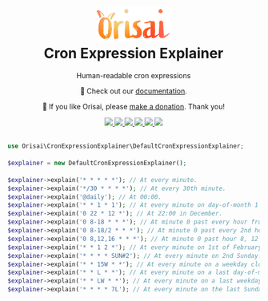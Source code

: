 <h1 align="center">
	<img src="https://github.com/orisai/.github/blob/main/images/repo_title.png?raw=true" alt="Orisai"/>
	<br/>
	Cron Expression Explainer
</h1>

<p align="center">
    Human-readable cron expressions
</p>

<p align="center">
	📄 Check out our <a href="docs/README.md">documentation</a>.
</p>

<p align="center">
	💸 If you like Orisai, please <a href="https://orisai.dev/sponsor">make a donation</a>. Thank you!
</p>

<p align="center">
	<a href="https://github.com/orisai/cron-expression-explainer/actions?query=workflow%3ACI">
		<img src="https://github.com/orisai/cron-expression-explainer/workflows/CI/badge.svg">
	</a>
	<a href="https://coveralls.io/r/orisai/cron-expression-explainer">
		<img src="https://badgen.net/coveralls/c/github/orisai/cron-expression-explainer/v1.x?cache=300">
	</a>
	<a href="https://dashboard.stryker-mutator.io/reports/github.com/orisai/cron-expression-explainer/v1.x">
		<img src="https://badge.stryker-mutator.io/github.com/orisai/cron-expression-explainer/v1.x">
	</a>
	<a href="https://packagist.org/packages/orisai/cron-expression-explainer">
		<img src="https://badgen.net/packagist/dt/orisai/cron-expression-explainer?cache=3600">
	</a>
	<a href="https://packagist.org/packages/orisai/cron-expression-explainer">
		<img src="https://badgen.net/packagist/v/orisai/cron-expression-explainer?cache=3600">
	</a>
	<a href="https://choosealicense.com/licenses/mpl-2.0/">
		<img src="https://badgen.net/badge/license/MPL-2.0/blue?cache=3600">
	</a>
<p>

##

```php
use Orisai\CronExpressionExplainer\DefaultCronExpressionExplainer;

$explainer = new DefaultCronExpressionExplainer();

$explainer->explain('* * * * *'); // At every minute.
$explainer->explain('*/30 * * * *'); // At every 30th minute.
$explainer->explain('@daily'); // At 00:00.
$explainer->explain('* * 1 * 1'); // At every minute on day-of-month 1 and on every Monday.
$explainer->explain('0 22 * 12 *'); // At 22:00 in December.
$explainer->explain('0 8-18 * * *'); // At minute 0 past every hour from 8 through 18.
$explainer->explain('0 8-18/2 * * *'); // At minute 0 past every 2nd hour from 8 through 18.
$explainer->explain('0 8,12,16 * * *'); // At minute 0 past hour 8, 12 and 16.
$explainer->explain('* * 1 2 *'); // At every minute on 1st of February.
$explainer->explain('* * * * SUN#2'); // At every minute on 2nd Sunday.
$explainer->explain('* * 15W * *'); // At every minute on a weekday closest to the 15th.
$explainer->explain('* * L * *'); // At every minute on a last day-of-month.
$explainer->explain('* * LW * *'); // At every minute on a last weekday.
$explainer->explain('* * * * 7L'); // At every minute on the last Sunday.
```
